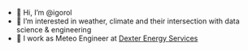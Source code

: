- 👋 Hi, I’m @igorol
- 👀 I’m interested in weather, climate and their intersection with data science & engineering
- 🎏 I work as Meteo Engineer at [Dexter Energy Services](dexternergy.ai)

<!---
igorol/igorol is a ✨ special ✨ repository because its `README.md` (this file) appears on your GitHub profile.
You can click the Preview link to take a look at your changes.
--->
